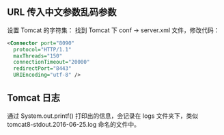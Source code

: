 ## URL 传入中文参数乱码参数
设置 Tomcat 的字符集：
找到 Tomcat 下 conf -> server.xml 文件，修改代码：
```xml
<Connector port="8090"
  protocol="HTTP/1.1"   
  maxThreads="150"
  connectionTimeout="20000"   
  redirectPort="8443"
  URIEncoding="utf-8" />  
```
## Tomcat 日志
通过 System.out.printf() 打印出的信息，会记录在 logs 文件夹下，类似 tomcat8-stdout.2016-06-25.log
命名的文件中。
